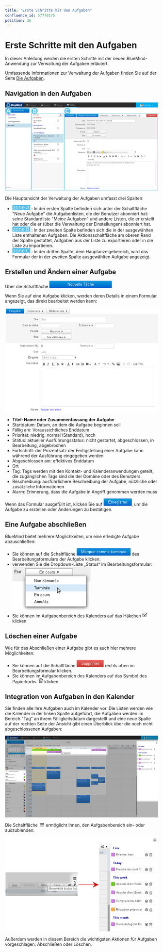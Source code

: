 ```yaml
---
title: "Erste Schritte mit den Aufgaben"
confluence_id: 57770175
position: 36
---
```

# Erste Schritte mit den Aufgaben


In dieser Anleitung werden die ersten Schritte mit der neuen BlueMind-Anwendung zur Verwaltung der Aufgaben erläutert.

Umfassende Informationen zur Verwaltung der Aufgaben finden Sie auf der Seite [Die Aufgaben](/Guide_de_l_utilisateur/Les_taches/).


## Navigation in den Aufgaben

![](../attachments/57770612/57770649.png)

Die Hauptansicht der Verwaltung der Aufgaben umfasst drei Spalten:

-  ![](../attachments/57769989/69896475.png) : In der ersten Spalte befinden sich unter der Schaltfläche "Neue Aufgabe" die Aufgabenlisten, die der Benutzer abonniert hat: seine Standardliste "Meine Aufgaben" und andere Listen, die er erstellt hat oder die er (über die Verwaltung der Einstellungen) abonniert hat.
- ![](../attachments/57769989/69896474.png) : In der zweiten Spalte befinden sich die in der ausgewählten Liste enthaltenen Aufgaben. Die Aktionsschaltfläche am oberen Rand der Spalte gestattet, Aufgaben aus der Liste zu exportieren oder in die Liste zu importieren.
- ![](../attachments/57769989/69896473.png) : In der dritten Spalte, dem Hauptanzeigebereich, wird das Formular der in der zweiten Spalte ausgewählten Aufgabe angezeigt.


## Erstellen und Ändern einer Aufgabe

Über die Schaltfläche ![](../attachments/20054382/20054368.png)

Wenn Sie auf eine Aufgabe klicken, werden deren Details in einem Formular angezeigt, das direkt bearbeitet werden kann:

![](../attachments/57770612/57770643.png)

- **Titel: Name oder Zusammenfassung der Aufgabe**
- Startdatum: Datum, an dem die Aufgabe beginnen soll
- Fällig am: Voraussichtliches Enddatum
- Priorität: niedrig, normal (Standard), hoch
- Status: aktueller Ausführungsstatus: nicht gestartet, abgeschlossen, in Bearbeitung, abgebrochen
- Fortschritt: der Prozentsatz der Fertigstellung einer Aufgabe kann während der Ausführung eingegeben werden
- Abgeschlossen am: effektives Enddatum
- Ort
- Tag: Tags werden mit den Kontakt- und Kalenderanwendungen geteilt, die zugänglichen Tags sind die der Domäne oder des Benutzers.
- Beschreibung: ausführlichere Beschreibung der Aufgabe, nützliche oder zusätzliche Informationen
- Alarm: Erinnerung, dass die Aufgabe in Angriff genommen werden muss


Wenn das Formular ausgefüllt ist, klicken Sie auf ![](../attachments/57770612/57770619.png), um die Aufgabe zu erstellen oder Änderungen zu bestätigen.

## Eine Aufgabe abschließen

BlueMind bietet mehrere Möglichkeiten, um eine erledigte Aufgabe abzuschließen:

- Sie können auf die Schaltfläche ![](../attachments/57770612/57770617.png) des Bearbeitungsformulars der Aufgabe klicken.
- verwenden Sie die Dropdown-Liste „Status“ im Bearbeitungsformular: ![](../attachments/57770612/57770616.png)
- Sie können im Aufgabenbereich des Kalenders auf das Häkchen ![](../attachments/25051180/25051216.png) klicken.


## Löschen einer Aufgabe

Wie für das Abschließen einer Aufgabe gibt es auch hier mehrere Möglichkeiten:

- Sie können auf die Schaltfläche ![](../attachments/57770612/57770625.png) rechts oben im Bearbeitungsformular klicken.
- Sie können im Aufgabenbereich des Kalenders auf das Symbol des Papierkorbs  ![](../attachments/57770175/57770176.png) klicken.


## Integration von Aufgaben in den Kalender

Sie finden alle Ihre Aufgaben auch im Kalender vor. Die Listen werden wie die Kalender in der linken Spalte aufgeführt, die Aufgaben werden im Bereich "Tag" an ihrem Fälligkeitsdatum dargestellt und eine neue Spalte auf der rechten Seite der Ansicht gibt einen Überblick über die noch nicht abgeschlossenen Aufgaben:

![](../attachments/57770612/57770637.png)

Die Schaltfläche  ![](../attachments/57770612/57770623.png) ermöglicht Ihnen, den Aufgabenbereich ein- oder auszublenden:

![](../attachments/57770612/57770621.png)

Außerdem werden in diesem Bereich die wichtigsten Aktionen für Aufgaben vorgeschlagen: Abschließen oder Löschen.



